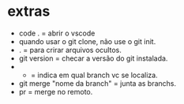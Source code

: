 # extras
- code . = abrir o vscode
- quando usar o git clone, não use o git init.
- . = para crirar arquivos ocultos.
- git version = checar a versão do git instalada.
- * = indica em qual branch vc se localiza.
- git merge "nome da branch" = junta as branchs.
- pr = merge no remoto.
